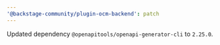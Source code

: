 ```yaml
---
'@backstage-community/plugin-ocm-backend': patch
---
```


Updated dependency `@openapitools/openapi-generator-cli` to `2.25.0`.
